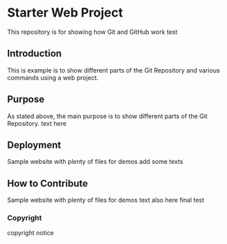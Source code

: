 # Starter Web Project
This repository is for showing how Git and GitHub work
test
## Introduction
This is example is to show different parts of the Git Repository and various commands using a web project.

## Purpose
As stated above, the main purpose is to show different parts of the Git Repository.
text here
## Deployment
Sample website with plenty of files for demos
add some texts
## How to Contribute
Sample website with plenty of files for demos
text also here
final test

### Copyright
copyright notice
